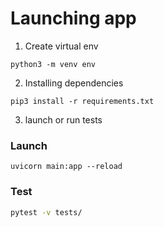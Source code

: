 # Launching app

1. Create virtual env
```
python3 -m venv env
```

2. Installing dependencies
```
pip3 install -r requirements.txt
```

3. launch or run tests

### Launch
```
uvicorn main:app --reload
```

### Test
```bash
pytest -v tests/
```